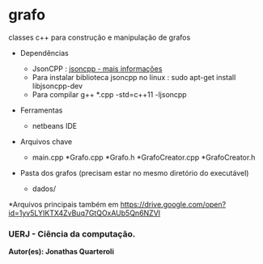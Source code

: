 # grafo
classes c++ para construção e manipulação de grafos
* Dependências 
  * JsonCPP : [jsoncpp  - mais informações](https://github.com/open-source-parsers/jsoncpp)
  * Para instalar biblioteca jsoncpp no linux : sudo apt-get install libjsoncpp-dev
  * Para compilar g++ *.cpp -std=c++11 -ljsoncpp
  
* Ferramentas 
  * netbeans IDE

* Arquivos chave 
  * main.cpp 
  *Grafo.cpp 
  *Grafo.h 
  *GrafoCreator.cpp 
  *GrafoCreator.h 
  
* Pasta dos grafos (precisam estar no mesmo diretório do executável)
  * dados/

*Arquivos principais também em https://drive.google.com/open?id=1yv5LYIKTX4ZvBuq7GtQOxAUb5Qn6NZVI
  
### UERJ - Ciência da computação.
**Autor(es): Jonathas Quarteroli**
